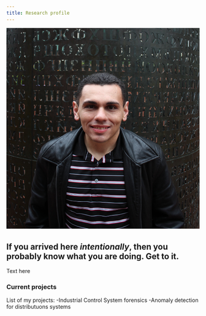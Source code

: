 ```yaml
---
title: Research profile
---
```


![Me at one of Sanborn's sculptures](/me.jpg "Me at one of Sanborn's sculptures")

## If you arrived here _intentionally_, then you probably know what you are doing. Get to it.
Text here

### Current projects
List of my projects:
-Industrial Control System forensics
-Anomaly detection for distributuons systems

